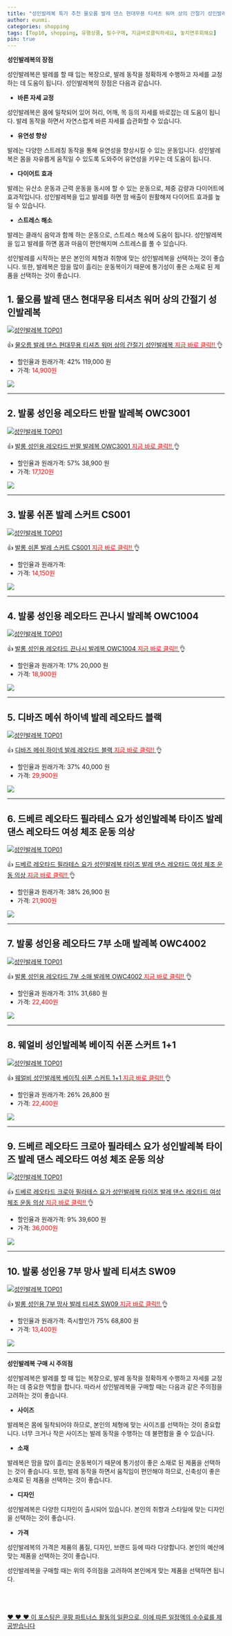 ```yaml
---
title: "성인발레복 특가 추천 물오름 발레 댄스 현대무용 티셔츠 워머 상의 간절기 성인발레복 비교 장점"
author: eunmi.
categories: shopping
tags: [Top10, shopping, 유행상품, 필수구매, 지금바로클릭하세요, 놓치면후회해요]
pin: true
---
```

**성인발레복의 장점**

성인발레복은 발레를 할 때 입는 복장으로, 발레 동작을 정확하게 수행하고 자세를 교정하는 데 도움이 됩니다. 성인발레복의 장점은 다음과 같습니다.

* **바른 자세 교정**

성인발레복은 몸에 밀착되어 있어 허리, 어깨, 목 등의 자세를 바로잡는 데 도움이 됩니다. 발레 동작을 하면서 자연스럽게 바른 자세를 습관화할 수 있습니다.

* **유연성 향상**

발레는 다양한 스트레칭 동작을 통해 유연성을 향상시킬 수 있는 운동입니다. 성인발레복은 몸을 자유롭게 움직일 수 있도록 도와주어 유연성을 키우는 데 도움이 됩니다.

* **다이어트 효과**

발레는 유산소 운동과 근력 운동을 동시에 할 수 있는 운동으로, 체중 감량과 다이어트에 효과적입니다. 성인발레복을 입고 발레를 하면 땀 배출이 원활해져 다이어트 효과를 높일 수 있습니다.

* **스트레스 해소**

발레는 클래식 음악과 함께 하는 운동으로, 스트레스 해소에 도움이 됩니다. 성인발레복을 입고 발레를 하면 몸과 마음이 편안해지며 스트레스를 풀 수 있습니다.

성인발레를 시작하는 분은 본인의 체형과 취향에 맞는 성인발레복을 선택하는 것이 좋습니다. 또한, 발레복은 땀을 많이 흘리는 운동복이기 때문에 통기성이 좋은 소재로 된 제품을 선택하는 것이 좋습니다.

   

## 1. 물오름 발레 댄스 현대무용 티셔츠 워머 상의 간절기 성인발레복

[![성인발레복 TOP01](https://thumbnail8.coupangcdn.com/thumbnails/remote/230x230ex/image/vendor_inventory/c042/74b92e14060858789e34c9aa004fdc0a9d5a44cc5bfa058ce36241b1bd6d.jpg)](https://link.coupang.com/re/AFFSDP?lptag=AF3617701&subid=GithubCoopas&pageKey=7645867349&traceid=V0-153&itemId=20329709997&vendorItemId=87414880332)


👍 [물오름 발레 댄스 현대무용 티셔츠 워머 상의 간절기 성인발레복 <font color=red> 지금 바로 클릭!! </font> ](https://link.coupang.com/re/AFFSDP?lptag=AF3617701&subid=GithubCoopas&pageKey=7645867349&traceid=V0-153&itemId=20329709997&vendorItemId=87414880332) 👌 


- 할인율과 원래가격: 42%  119,000   원
- 가격: <span style='color:red'>14,900원</span>

[![](/discount_price.png)](https://link.coupang.com/re/AFFSDP?lptag=AF3617701&subid=GithubCoopas&pageKey=7645867349&traceid=V0-153&itemId=20329709997&vendorItemId=87414880332)

---


   

## 2. 발롱 성인용 레오타드 반팔 발레복 OWC3001

[![성인발레복 TOP01](https://thumbnail10.coupangcdn.com/thumbnails/remote/230x230ex/image/rs_quotation_api/hm9vf6uv/22af72ddac034a53aab4a892f8fa5359.jpg)](https://link.coupang.com/re/AFFSDP?lptag=AF3617701&subid=GithubCoopas&pageKey=5463418406&traceid=V0-153&itemId=8369470763&vendorItemId=75657200044)


👍 [발롱 성인용 레오타드 반팔 발레복 OWC3001 <font color=red> 지금 바로 클릭!! </font> ](https://link.coupang.com/re/AFFSDP?lptag=AF3617701&subid=GithubCoopas&pageKey=5463418406&traceid=V0-153&itemId=8369470763&vendorItemId=75657200044) 👌 


- 할인율과 원래가격: 57%  38,900   원
- 가격: <span style='color:red'>17,120원</span>

[![](/discount_price.png)](https://link.coupang.com/re/AFFSDP?lptag=AF3617701&subid=GithubCoopas&pageKey=5463418406&traceid=V0-153&itemId=8369470763&vendorItemId=75657200044)

---


   

## 3. 발롱 쉬폰 발레 스커트 CS001

[![성인발레복 TOP01](https://thumbnail6.coupangcdn.com/thumbnails/remote/230x230ex/image/retail/images/2021/05/05/13/8/a90042fe-2367-4944-8aee-896b293f704f.jpg)](https://link.coupang.com/re/AFFSDP?lptag=AF3617701&subid=GithubCoopas&pageKey=5463416951&traceid=V0-153&itemId=8369465743&vendorItemId=75657194243)


👍 [발롱 쉬폰 발레 스커트 CS001 <font color=red> 지금 바로 클릭!! </font> ](https://link.coupang.com/re/AFFSDP?lptag=AF3617701&subid=GithubCoopas&pageKey=5463416951&traceid=V0-153&itemId=8369465743&vendorItemId=75657194243) 👌 


- 할인율과 원래가격: 
- 가격: <span style='color:red'>14,150원</span>

[![](/discount_price.png)](https://link.coupang.com/re/AFFSDP?lptag=AF3617701&subid=GithubCoopas&pageKey=5463416951&traceid=V0-153&itemId=8369465743&vendorItemId=75657194243)

---


   

## 4. 발롱 성인용 레오타드 끈나시 발레복 OWC1004

[![성인발레복 TOP01](https://thumbnail10.coupangcdn.com/thumbnails/remote/230x230ex/image/retail/images/2021/05/05/13/1/ec6fe22e-d24a-4059-869c-fd966cf285a4.jpg)](https://link.coupang.com/re/AFFSDP?lptag=AF3617701&subid=GithubCoopas&pageKey=5463416972&traceid=V0-153&itemId=8369465863&vendorItemId=75657195090)


👍 [발롱 성인용 레오타드 끈나시 발레복 OWC1004 <font color=red> 지금 바로 클릭!! </font> ](https://link.coupang.com/re/AFFSDP?lptag=AF3617701&subid=GithubCoopas&pageKey=5463416972&traceid=V0-153&itemId=8369465863&vendorItemId=75657195090) 👌 


- 할인율과 원래가격: 17%  20,000   원
- 가격: <span style='color:red'>18,900원</span>

[![](/discount_price.png)](https://link.coupang.com/re/AFFSDP?lptag=AF3617701&subid=GithubCoopas&pageKey=5463416972&traceid=V0-153&itemId=8369465863&vendorItemId=75657195090)

---


   

## 5. 디바즈 메쉬 하이넥 발레 레오타드 블랙

[![성인발레복 TOP01](https://thumbnail10.coupangcdn.com/thumbnails/remote/230x230ex/image/vendor_inventory/9ee1/2f10b659cbe6ebb4ef4597384d5865ec94ee87bf5656d85b46bd8124f86e.jpg)](https://link.coupang.com/re/AFFSDP?lptag=AF3617701&subid=GithubCoopas&pageKey=7542796123&traceid=V0-153&itemId=19832674591&vendorItemId=86934387072)


👍 [디바즈 메쉬 하이넥 발레 레오타드 블랙 <font color=red> 지금 바로 클릭!! </font> ](https://link.coupang.com/re/AFFSDP?lptag=AF3617701&subid=GithubCoopas&pageKey=7542796123&traceid=V0-153&itemId=19832674591&vendorItemId=86934387072) 👌 


- 할인율과 원래가격: 37%  40,000   원
- 가격: <span style='color:red'>29,900원</span>

[![](/discount_price.png)](https://link.coupang.com/re/AFFSDP?lptag=AF3617701&subid=GithubCoopas&pageKey=7542796123&traceid=V0-153&itemId=19832674591&vendorItemId=86934387072)

---


   

## 6. 드베르 레오타드 필라테스 요가 성인발레복 타이즈 발레 댄스 레오타드 여성 체조 운동 의상

[![성인발레복 TOP01](https://thumbnail10.coupangcdn.com/thumbnails/remote/230x230ex/image/vendor_inventory/f810/60aff099af8ebe7b7962c5e8169de6fd1fa217a348927182512d9936700b.jpg)](https://link.coupang.com/re/AFFSDP?lptag=AF3617701&subid=GithubCoopas&pageKey=6729165993&traceid=V0-153&itemId=15673969827&vendorItemId=82889490782)


👍 [드베르 레오타드 필라테스 요가 성인발레복 타이즈 발레 댄스 레오타드 여성 체조 운동 의상 <font color=red> 지금 바로 클릭!! </font> ](https://link.coupang.com/re/AFFSDP?lptag=AF3617701&subid=GithubCoopas&pageKey=6729165993&traceid=V0-153&itemId=15673969827&vendorItemId=82889490782) 👌 


- 할인율과 원래가격: 38%  26,900   원
- 가격: <span style='color:red'>21,900원</span>

[![](/discount_price.png)](https://link.coupang.com/re/AFFSDP?lptag=AF3617701&subid=GithubCoopas&pageKey=6729165993&traceid=V0-153&itemId=15673969827&vendorItemId=82889490782)

---


   

## 7. 발롱 성인용 레오타드 7부 소매 발레복 OWC4002

[![성인발레복 TOP01](https://thumbnail6.coupangcdn.com/thumbnails/remote/230x230ex/image/rs_quotation_api/toiygvww/aadfdff6e4a944bdbce4008d41f2de52.jpg)](https://link.coupang.com/re/AFFSDP?lptag=AF3617701&subid=GithubCoopas&pageKey=5463417717&traceid=V0-153&itemId=8369468423&vendorItemId=75657197930)


👍 [발롱 성인용 레오타드 7부 소매 발레복 OWC4002 <font color=red> 지금 바로 클릭!! </font> ](https://link.coupang.com/re/AFFSDP?lptag=AF3617701&subid=GithubCoopas&pageKey=5463417717&traceid=V0-153&itemId=8369468423&vendorItemId=75657197930) 👌 


- 할인율과 원래가격: 31%  31,680   원
- 가격: <span style='color:red'>22,400원</span>

[![](/discount_price.png)](https://link.coupang.com/re/AFFSDP?lptag=AF3617701&subid=GithubCoopas&pageKey=5463417717&traceid=V0-153&itemId=8369468423&vendorItemId=75657197930)

---


   

## 8. 웨얼비 성인발레복 베이직 쉬폰 스커트 1+1

[![성인발레복 TOP01](https://thumbnail7.coupangcdn.com/thumbnails/remote/230x230ex/image/vendor_inventory/5c0f/cd6d05eb5bdf6123d20e537fe4cbf398fdf786f227111a0328dd3e395d9b.jpg)](https://link.coupang.com/re/AFFSDP?lptag=AF3617701&subid=GithubCoopas&pageKey=7414068199&traceid=V0-153&itemId=19216857398&vendorItemId=86333780722)


👍 [웨얼비 성인발레복 베이직 쉬폰 스커트 1+1 <font color=red> 지금 바로 클릭!! </font> ](https://link.coupang.com/re/AFFSDP?lptag=AF3617701&subid=GithubCoopas&pageKey=7414068199&traceid=V0-153&itemId=19216857398&vendorItemId=86333780722) 👌 


- 할인율과 원래가격: 26%  26,800   원
- 가격: <span style='color:red'>22,400원</span>

[![](/discount_price.png)](https://link.coupang.com/re/AFFSDP?lptag=AF3617701&subid=GithubCoopas&pageKey=7414068199&traceid=V0-153&itemId=19216857398&vendorItemId=86333780722)

---


   

## 9. 드베르 레오타드 크로아 필라테스 요가 성인발레복 타이즈 발레 댄스 레오타드 여성 체조 운동 의상

[![성인발레복 TOP01](https://thumbnail6.coupangcdn.com/thumbnails/remote/230x230ex/image/vendor_inventory/853d/0829ce5d74a60bf05f570fae252fc1ac3d474ffab5692898e4312fcecbfd.jpg)](https://link.coupang.com/re/AFFSDP?lptag=AF3617701&subid=GithubCoopas&pageKey=7462905200&traceid=V0-153&itemId=19456103317&vendorItemId=86566656028)


👍 [드베르 레오타드 크로아 필라테스 요가 성인발레복 타이즈 발레 댄스 레오타드 여성 체조 운동 의상 <font color=red> 지금 바로 클릭!! </font> ](https://link.coupang.com/re/AFFSDP?lptag=AF3617701&subid=GithubCoopas&pageKey=7462905200&traceid=V0-153&itemId=19456103317&vendorItemId=86566656028) 👌 


- 할인율과 원래가격: 9%  39,600   원
- 가격: <span style='color:red'>36,000원</span>

[![](/discount_price.png)](https://link.coupang.com/re/AFFSDP?lptag=AF3617701&subid=GithubCoopas&pageKey=7462905200&traceid=V0-153&itemId=19456103317&vendorItemId=86566656028)

---


   

## 10. 발롱 성인용 7부 망사 발레 티셔츠 SW09

[![성인발레복 TOP01](https://thumbnail8.coupangcdn.com/thumbnails/remote/230x230ex/image/retail/images/2021/05/05/13/4/9530ac5f-a3b3-4157-9cac-221f44af63bb.jpg)](https://link.coupang.com/re/AFFSDP?lptag=AF3617701&subid=GithubCoopas&pageKey=5463417449&traceid=V0-153&itemId=8369467482&vendorItemId=75657197060)


👍 [발롱 성인용 7부 망사 발레 티셔츠 SW09 <font color=red> 지금 바로 클릭!! </font> ](https://link.coupang.com/re/AFFSDP?lptag=AF3617701&subid=GithubCoopas&pageKey=5463417449&traceid=V0-153&itemId=8369467482&vendorItemId=75657197060) 👌 


- 할인율과 원래가격: 즉시할인가 75%  68,800   원
- 가격: <span style='color:red'>13,400원</span>

[![](/discount_price.png)](https://link.coupang.com/re/AFFSDP?lptag=AF3617701&subid=GithubCoopas&pageKey=5463417449&traceid=V0-153&itemId=8369467482&vendorItemId=75657197060)

---
**성인발레복 구매 시 주의점**

성인발레복은 발레를 할 때 입는 복장으로, 발레 동작을 정확하게 수행하고 자세를 교정하는 데 중요한 역할을 합니다. 따라서 성인발레복을 구매할 때는 다음과 같은 주의점을 고려하는 것이 좋습니다.

* **사이즈**

발레복은 몸에 밀착되어야 하므로, 본인의 체형에 맞는 사이즈를 선택하는 것이 중요합니다. 너무 크거나 작은 사이즈는 발레 동작을 수행하는 데 불편함을 줄 수 있습니다.

* **소재**

발레복은 땀을 많이 흘리는 운동복이기 때문에 통기성이 좋은 소재로 된 제품을 선택하는 것이 좋습니다. 또한, 발레 동작을 하면서 움직임이 편안해야 하므로, 신축성이 좋은 소재로 된 제품을 선택하는 것이 좋습니다.

* **디자인**

성인발레복은 다양한 디자인이 출시되어 있습니다. 본인의 취향과 스타일에 맞는 디자인을 선택하는 것이 좋습니다.

* **가격**

성인발레복의 가격은 제품의 품질, 디자인, 브랜드 등에 따라 다양합니다. 본인의 예산에 맞는 제품을 선택하는 것이 좋습니다.

성인발레복을 구매할 때는 위의 주의점을 고려하여 본인에게 맞는 제품을 선택하면 됩니다.<br><br><br><br><br> [ ❤ ❤ ❤ 이 포스팅은 쿠팡 파트너스 활동의 일환으로, 이에 따른 일정액의 수수료를 제공받습니다](https://link.coupang.com/a/bcEFyh)